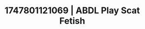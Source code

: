 ---
categories:
- Vocal tease
- Mindful JOI
- Cinematic erotica
- Erotic silhouette
- Flirty smirk
image: /assets/images/1747801121069.jpg
layout: post
seo:
  description: Featured content with artistic ABDL Play, Scat Fetish. HD images available.
  keywords: ABDL Play, Scat Fetish
  og_image: /assets/images/1747801121069.jpg
  schema_type: VisualArtwork
tags:
- '#1747801121069'
- Scat Fetish
- ABDL Play
title: 1747801121069 | ABDL Play Scat Fetish
---